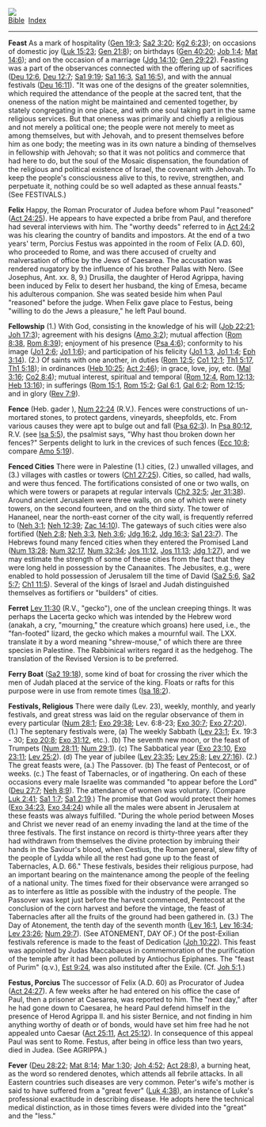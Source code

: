 [![](../../cdshop/ithlogo.png)](../../index)  
[Bible](../index)  [Index](index) 

------------------------------------------------------------------------

<span id="000">**Feast**</span> As a mark of hospitality ([Gen
19:3](../kjv/gen019.htm#003); [Sa2 3:20](../kjv/sa2003.htm#020); [Kg2
6:23](../kjv/kg2006.htm#023)); on occasions of domestic joy ([Luk
15:23](../kjv/luk015.htm#023); [Gen 21:8](../kjv/gen021.htm#008)); on
birthdays ([Gen 40:20](../kjv/gen040.htm#020); [Job
1:4](../kjv/job001.htm#004); [Mat 14:6](../kjv/mat014.htm#006)); and on
the occasion of a marriage ([Jdg 14:10](../kjv/jdg014.htm#010); [Gen
29:22](../kjv/gen029.htm#022)). Feasting was a part of the observances
connected with the offering up of sacrifices ([Deu
12:6](../kjv/deu012.htm#006), [Deu 12:7](../kjv/deu012.htm#007); [Sa1
9:19](../kjv/sa1009.htm#019); [Sa1 16:3](../kjv/sa1016.htm#003), [Sa1
16:5](../kjv/sa1016.htm#005)), and with the annual festivals ([Deu
16:11](../kjv/deu016.htm#011)). "It was one of the designs of the
greater solemnities, which required the attendance of the people at the
sacred tent, that the oneness of the nation might be maintained and
cemented together, by stately congregating in one place, and with one
soul taking part in the same religious services. But that oneness was
primarily and chiefly a religious and not merely a political one; the
people were not merely to meet as among themselves, but with Jehovah,
and to present themselves before him as one body; the meeting was in its
own nature a binding of themselves in fellowship with Jehovah; so that
it was not politics and commerce that had here to do, but the soul of
the Mosaic dispensation, the foundation of the religious and political
existence of Israel, the covenant with Jehovah. To keep the people's
consciousness alive to this, to revive, strengthen, and perpetuate it,
nothing could be so well adapted as these annual feasts." (See
FESTIVALS.)

<span id="001">**Felix**</span> Happy, the Roman Procurator of Judea
before whom Paul "reasoned" ([Act 24:25](../kjv/act024.htm#025)). He
appears to have expected a bribe from Paul, and therefore had several
interviews with him. The "worthy deeds" referred to in [Act
24:2](../kjv/act024.htm#002) was his clearing the country of bandits and
impostors. At the end of a two years' term, Porcius Festus was appointed
in the room of Felix (A.D. 60), who proceeded to Rome, and was there
accused of cruelty and malversation of office by the Jews of Caesarea.
The accusation was rendered nugatory by the influence of his brother
Pallas with Nero. (See Josephus, Ant. xx. 8, 9.) Drusilla, the daughter
of Herod Agrippa, having been induced by Felix to desert her husband,
the king of Emesa, became his adulterous companion. She was seated
beside him when Paul "reasoned" before the judge. When Felix gave place
to Festus, being "willing to do the Jews a pleasure," he left Paul
bound.

<span id="002">**Fellowship**</span> (1.) With God, consisting in the
knowledge of his will ([Job 22:21](../kjv/job022.htm#021); [Joh
17:3](../kjv/joh017.htm#003)); agreement with his designs ([Amo
3:2](../kjv/amo003.htm#002)); mutual affection ([Rom
8:38](../kjv/rom008.htm#038), [Rom 8:39](../kjv/rom008.htm#039));
enjoyment of his presence ([Psa 4:6](../kjv/psa004.htm#006)); conformity
to his image ([Jo1 2:6](../kjv/jo1002.htm#006); [Jo1
1:6](../kjv/jo1001.htm#006)); and participation of his felicity ([Jo1
1:3](../kjv/jo1001.htm#003), [Jo1 1:4](../kjv/jo1001.htm#004); [Eph
3:14](../kjv/eph003.htm#014)). (2.) Of saints with one another, in
duties ([Rom 12:5](../kjv/rom012.htm#005); [Co1
12:1](../kjv/co1012.htm#001); [Th1 5:17](../kjv/th1005.htm#017), [Th1
5:18](../kjv/th1005.htm#018)); in ordinances ([Heb
10:25](../kjv/heb010.htm#025); [Act 2:46](../kjv/act002.htm#046)); in
grace, love, joy, etc. ([Mal 3:16](../kjv/mal003.htm#016); [Co2
8:4](../kjv/co2008.htm#004)); mutual interest, spiritual and temporal
([Rom 12:4](../kjv/rom012.htm#004), [Rom 12:13](../kjv/rom012.htm#013);
[Heb 13:16](../kjv/heb013.htm#016)); in sufferings ([Rom
15:1](../kjv/rom015.htm#001), [Rom 15:2](../kjv/rom015.htm#002); [Gal
6:1](../kjv/gal006.htm#001), [Gal 6:2](../kjv/gal006.htm#002); [Rom
12:15](../kjv/rom012.htm#015); and in glory ([Rev
7:9](../kjv/rev007.htm#009)).

<span id="003">**Fence**</span> (Heb. gader ), [Num
22:24](../kjv/num022.htm#024) (R.V.). Fences were constructions of
un-mortared stones, to protect gardens, vineyards, sheepfolds, etc. From
various causes they were apt to bulge out and fall ([Psa
62:3](../kjv/psa062.htm#003)). In [Psa 80:12](../kjv/psa080.htm#012),
R.V. (see [Isa 5:5](../kjv/isa005.htm#005)), the psalmist says, "Why
hast thou broken down her fences?" Serpents delight to lurk in the
crevices of such fences ([Ecc 10:8](../kjv/ecc010.htm#008); compare [Amo
5:19](../kjv/amo005.htm#019)).

<span id="004">**Fenced Cities**</span> There were in Palestine (1.)
cities, (2.) unwalled villages, and (3.) villages with castles or towers
([Ch1 27:25](../kjv/ch1027.htm#025)). Cities, so called, had walls, and
were thus fenced. The fortifications consisted of one or two walls, on
which were towers or parapets at regular intervals ([Ch2
32:5](../kjv/ch2032.htm#005); [Jer 31:38](../kjv/jer031.htm#038)).
Around ancient Jerusalem were three walls, on one of which were ninety
towers, on the second fourteen, and on the third sixty. The tower of
Hananeel, near the north-east corner of the city wall, is frequently
referred to ([Neh 3:1](../kjv/neh003.htm#001); [Neh
12:39](../kjv/neh012.htm#039); [Zac 14:10](../kjv/zac014.htm#010)). The
gateways of such cities were also fortified ([Neh
2:8](../kjv/neh002.htm#008); [Neh 3:3](../kjv/neh003.htm#003), [Neh
3:6](../kjv/neh003.htm#006); [Jdg 16:2](../kjv/jdg016.htm#002), [Jdg
16:3](../kjv/jdg016.htm#003); [Sa1 23:7](../kjv/sa1023.htm#007)). The
Hebrews found many fenced cities when they entered the Promised Land
([Num 13:28](../kjv/num013.htm#028); [Num 32:17](../kjv/num032.htm#017),
[Num 32:34](../kjv/num032.htm#034); [Jos 11:12](../kjv/jos011.htm#012),
[Jos 11:13](../kjv/jos011.htm#013); [Jdg 1:27](../kjv/jdg001.htm#027)),
and we may estimate the strength of some of these cities from the fact
that they were long held in possession by the Canaanites. The Jebusites,
e.g., were enabled to hold possession of Jerusalem till the time of
David ([Sa2 5:6](../kjv/sa2005.htm#006), [Sa2
5:7](../kjv/sa2005.htm#007); [Ch1 11:5](../kjv/ch1011.htm#005)). Several
of the kings of Israel and Judah distinguished themselves as fortifiers
or "builders" of cities.

<span id="005">**Ferret**</span> [Lev 11:30](../kjv/lev011.htm#030)
(R.V., "gecko"), one of the unclean creeping things. It was perhaps the
Lacerta gecko which was intended by the Hebrew word (anakah, a cry,
"mourning," the creature which groans) here used, i.e., the "fan-footed"
lizard, the gecko which makes a mournful wail. The LXX. translate it by
a word meaning "shrew-mouse," of which there are three species in
Palestine. The Rabbinical writers regard it as the hedgehog. The
translation of the Revised Version is to be preferred.

<span id="006">**Ferry Boat**</span> ([Sa2
19:18](../kjv/sa2019.htm#018)), some kind of boat for crossing the river
which the men of Judah placed at the service of the king. Floats or
rafts for this purpose were in use from remote times ([Isa
18:2](../kjv/isa018.htm#002)).

<span id="007">**Festivals, Religious**</span> There were daily (Lev.
23), weekly, monthly, and yearly festivals, and great stress was laid on
the regular observance of them in every particular ([Num
28:1](../kjv/num028.htm#001); [Exo 29:38](../kjv/exo029.htm#038); Lev.
6:8-23; [Exo 30:7](../kjv/exo030.htm#007); [Exo
27:20](../kjv/exo027.htm#020)). (1.) The septenary festivals were, (a)
The weekly Sabbath ([Lev 23:1](../kjv/lev023.htm#001); Ex. 19:3 - 30;
[Exo 20:8](../kjv/exo020.htm#008); [Exo 31:12](../kjv/exo031.htm#012),
etc.). (b) The seventh new moon, or the feast of Trumpets ([Num
28:11](../kjv/num028.htm#011); [Num 29:1](../kjv/num029.htm#001)). (c)
The Sabbatical year ([Exo 23:10](../kjv/exo023.htm#010), [Exo
23:11](../kjv/exo023.htm#011); [Lev 25:2](../kjv/lev025.htm#002)). (d)
The year of jubilee ([Lev 23:35](../kjv/lev023.htm#035); [Lev
25:8](../kjv/lev025.htm#008); [Lev 27:16](../kjv/lev027.htm#016)). (2.)
The great feasts were, (a.) The Passover. (b) The feast of Pentecost, or
of weeks. (c.) The feast of Tabernacles, or of ingathering. On each of
these occasions every male Israelite was commanded "to appear before the
Lord" ([Deu 27:7](../kjv/deu027.htm#007); [Neh
8:9](../kjv/neh008.htm#009)). The attendance of women was voluntary.
(Compare [Luk 2:41](../kjv/luk002.htm#041); [Sa1
1:7](../kjv/sa1001.htm#007); [Sa1 2:19](../kjv/sa1002.htm#019).) The
promise that God would protect their homes ([Exo
34:23](../kjv/exo034.htm#023), [Exo 34:24](../kjv/exo034.htm#024)) while
all the males were absent in Jerusalem at these feasts was always
fulfilled. "During the whole period between Moses and Christ we never
read of an enemy invading the land at the time of the three festivals.
The first instance on record is thirty-three years after they had
withdrawn from themselves the divine protection by imbruing their hands
in the Saviour's blood, when Cestius, the Roman general, slew fifty of
the people of Lydda while all the rest had gone up to the feast of
Tabernacles, A.D. 66." These festivals, besides their religious purpose,
had an important bearing on the maintenance among the people of the
feeling of a national unity. The times fixed for their observance were
arranged so as to interfere as little as possible with the industry of
the people. The Passover was kept just before the harvest commenced,
Pentecost at the conclusion of the corn harvest and before the vintage,
the feast of Tabernacles after all the fruits of the ground had been
gathered in. (3.) The Day of Atonement, the tenth day of the seventh
month ([Lev 16:1](../kjv/lev016.htm#001), [Lev
16:34](../kjv/lev016.htm#034); [Lev 23:26](../kjv/lev023.htm#026); [Num
29:7](../kjv/num029.htm#007)). (See ATONEMENT, DAY OF.) Of the
post-Exilian festivals reference is made to the feast of Dedication
([Joh 10:22](../kjv/joh010.htm#022)). This feast was appointed by Judas
Maccabaeus in commemoration of the purification of the temple after it
had been polluted by Antiochus Epiphanes. The "feast of Purim" (q.v.),
[Est 9:24](../kjv/est009.htm#024), was also instituted after the Exile.
(Cf. [Joh 5:1](../kjv/joh005.htm#001).)

<span id="008">**Festus, Porcius**</span> The successor of Felix (A.D.
60) as Procurator of Judea ([Act 24:27](../kjv/act024.htm#027)). A few
weeks after he had entered on his office the case of Paul, then a
prisoner at Caesarea, was reported to him. The "next day," after he had
gone down to Caesarea, he heard Paul defend himself in the presence of
Herod Agrippa II. and his sister Bernice, and not finding in him
anything worthy of death or of bonds, would have set him free had he not
appealed unto Caesar ([Act 25:11](../kjv/act025.htm#011), [Act
25:12](../kjv/act025.htm#012)). In consequence of this appeal Paul was
sent to Rome. Festus, after being in office less than two years, died in
Judea. (See AGRIPPA.)

<span id="009">**Fever**</span> ([Deu 28:22](../kjv/deu028.htm#022);
[Mat 8:14](../kjv/mat008.htm#014); [Mar 1:30](../kjv/mar001.htm#030);
[Joh 4:52](../kjv/joh004.htm#052); [Act 28:8](../kjv/act028.htm#008)), a
burning heat, as the word so rendered denotes, which attends all febrile
attacks. In all Eastern countries such diseases are very common. Peter's
wife's mother is said to have suffered from a "great fever" ([Luk
4:38](../kjv/luk004.htm#038)), an instance of Luke's professional
exactitude in describing disease. He adopts here the technical medical
distinction, as in those times fevers were divided into the "great" and
the "less."

